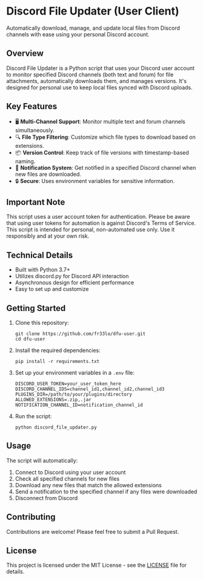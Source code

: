 # Discord File Updater (User Client)

Automatically download, manage, and update local files from Discord channels with ease using your personal Discord account.

## Overview

Discord File Updater is a Python script that uses your Discord user account to monitor specified Discord channels (both text and forum) for file attachments, automatically downloads them, and manages versions. It's designed for personal use to keep local files synced with Discord uploads.

## Key Features

- 🖥️ **Multi-Channel Support**: Monitor multiple text and forum channels simultaneously.
- 🔍 **File Type Filtering**: Customize which file types to download based on extensions.
- 📦 **Version Control**: Keep track of file versions with timestamp-based naming.
- 🔔 **Notification System**: Get notified in a specified Discord channel when new files are downloaded.
- 🔒 **Secure**: Uses environment variables for sensitive information.

## Important Note

This script uses a user account token for authentication. Please be aware that using user tokens for automation is against Discord's Terms of Service. This script is intended for personal, non-automated use only. Use it responsibly and at your own risk.

## Technical Details

- Built with Python 3.7+
- Utilizes discord.py for Discord API interaction
- Asynchronous design for efficient performance
- Easy to set up and customize

## Getting Started

1. Clone this repository:
   ```
   git clone https://github.com/fr33lo/dfu-user.git
   cd dfu-user
   ```

2. Install the required dependencies:
   ```
   pip install -r requirements.txt
   ```

3. Set up your environment variables in a `.env` file:
   ```
   DISCORD_USER_TOKEN=your_user_token_here
   DISCORD_CHANNEL_IDS=channel_id1,channel_id2,channel_id3
   PLUGINS_DIR=/path/to/your/plugins/directory
   ALLOWED_EXTENSIONS=.zip,.jar
   NOTIFICATION_CHANNEL_ID=notification_channel_id
   ```

4. Run the script:
   ```
   python discord_file_updater.py
   ```

## Usage

The script will automatically:
1. Connect to Discord using your user account
2. Check all specified channels for new files
3. Download any new files that match the allowed extensions
4. Send a notification to the specified channel if any files were downloaded
5. Disconnect from Discord

## Contributing

Contributions are welcome! Please feel free to submit a Pull Request.

## License

This project is licensed under the MIT License - see the [LICENSE](LICENSE) file for details.
